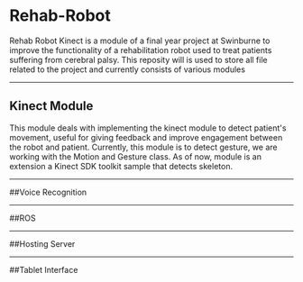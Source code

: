 # Rehab-Robot
Rehab Robot Kinect is a module of a final year project at Swinburne to improve the functionality of a rehabilitation robot used to treat patients suffering from cerebral palsy. This reposity will is used to store all file related to the project and currently consists of various modules

***

## Kinect Module
This module deals with implementing the kinect module to detect patient's movement, useful for giving feedback and improve engagement between the robot and patient. Currently, this module is to detect gesture, we are working with the Motion and Gesture class. As of now, module is an extension a Kinect SDK toolkit sample that detects skeleton.

***

##Voice Recognition

***

##ROS

***

##Hosting Server

***

##Tablet Interface